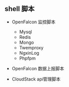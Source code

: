 ## shell 脚本 

* OpenFalcon 监控脚本
	* Mysql
	* Redis
	* Mongo
	* Twemproxy
	* NgxinLog
	* Phpfpm

* OpenFalcon 数据上报脚本

* CloudStack api管理脚本
